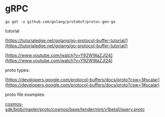 # gRPC



```
go get -u github.com/golang/protobuf/protoc-gen-go
```

tutorial

[https://tutorialedge.net/golang/go-protocol-buffer-tutorial/](https://tutorialedge.net/golang/go-protocol-buffer-tutorial/)

[https://www.youtube.com/watch?v=Y92WWaZJl24](https://www.youtube.com/watch?v=Y92WWaZJl24)



proto types:

[https://developers.google.com/protocol-buffers/docs/proto?csw=1#scalar](https://developers.google.com/protocol-buffers/docs/proto?csw=1#scalar)



proto file examples:

[cosmos-sdk/blob/master/proto/cosmos/base/tendermint/v1beta1/query.proto](https://github.com/cosmos/cosmos-sdk/blob/master/proto/cosmos/base/tendermint/v1beta1/query.proto)
